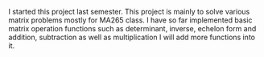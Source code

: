 I started this project last semester. This project is mainly to solve various matrix problems mostly for MA265 class. I have so far 
implemented basic matrix operation functions such as determinant, inverse, echelon form and addition, subtraction as well as multiplication
I will add more functions into it.

